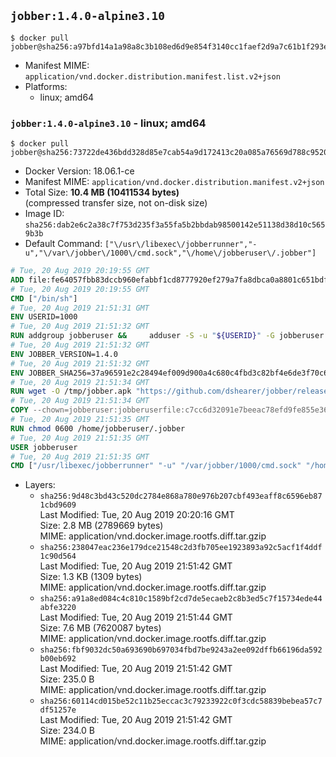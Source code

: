 ## `jobber:1.4.0-alpine3.10`

```console
$ docker pull jobber@sha256:a97bfd14a1a98a8c3b108ed6d9e854f3140cc1faef2d9a7c61b1f293e0ad7cfc
```

-	Manifest MIME: `application/vnd.docker.distribution.manifest.list.v2+json`
-	Platforms:
	-	linux; amd64

### `jobber:1.4.0-alpine3.10` - linux; amd64

```console
$ docker pull jobber@sha256:73722de436bdd328d85e7cab54a9d172413c20a085a76569d788c9520b978256
```

-	Docker Version: 18.06.1-ce
-	Manifest MIME: `application/vnd.docker.distribution.manifest.v2+json`
-	Total Size: **10.4 MB (10411534 bytes)**  
	(compressed transfer size, not on-disk size)
-	Image ID: `sha256:dab2e6c2a38c7f753d235f3a55fa5b2bbdab98500142e51138d38d10c5659b3b`
-	Default Command: `["\/usr\/libexec\/jobberrunner","-u","\/var\/jobber\/1000\/cmd.sock","\/home\/jobberuser\/.jobber"]`

```dockerfile
# Tue, 20 Aug 2019 20:19:55 GMT
ADD file:fe64057fbb83dccb960efabbf1cd8777920ef279a7fa8dbca0a8801c651bdf7c in / 
# Tue, 20 Aug 2019 20:19:55 GMT
CMD ["/bin/sh"]
# Tue, 20 Aug 2019 21:51:31 GMT
ENV USERID=1000
# Tue, 20 Aug 2019 21:51:32 GMT
RUN addgroup jobberuser &&     adduser -S -u "${USERID}" -G jobberuser jobberuser &&     mkdir -p "/var/jobber/${USERID}" &&     chown -R jobberuser:jobberuser "/var/jobber/${USERID}"
# Tue, 20 Aug 2019 21:51:32 GMT
ENV JOBBER_VERSION=1.4.0
# Tue, 20 Aug 2019 21:51:32 GMT
ENV JOBBER_SHA256=37a96591e2c28494ef009d900a4c680c4fbd3c82bf4e6de3f70c6ad451e45867
# Tue, 20 Aug 2019 21:51:34 GMT
RUN wget -O /tmp/jobber.apk "https://github.com/dshearer/jobber/releases/download/v${JOBBER_VERSION}/jobber-${JOBBER_VERSION}-r0.apk" &&     echo "${JOBBER_SHA256} */tmp/jobber.apk" | sha256sum -c &&     apk add --no-network --no-scripts --allow-untrusted /tmp/jobber.apk &&     rm /tmp/jobber.apk
# Tue, 20 Aug 2019 21:51:34 GMT
COPY --chown=jobberuser:jobberuserfile:c7cc6d32091e7beeac78efd9fe855e36a106902c1177df0f9f6bd2bbe3b8d518 in /home/jobberuser/.jobber 
# Tue, 20 Aug 2019 21:51:35 GMT
RUN chmod 0600 /home/jobberuser/.jobber
# Tue, 20 Aug 2019 21:51:35 GMT
USER jobberuser
# Tue, 20 Aug 2019 21:51:35 GMT
CMD ["/usr/libexec/jobberrunner" "-u" "/var/jobber/1000/cmd.sock" "/home/jobberuser/.jobber"]
```

-	Layers:
	-	`sha256:9d48c3bd43c520dc2784e868a780e976b207cbf493eaff8c6596eb871cbd9609`  
		Last Modified: Tue, 20 Aug 2019 20:20:16 GMT  
		Size: 2.8 MB (2789669 bytes)  
		MIME: application/vnd.docker.image.rootfs.diff.tar.gzip
	-	`sha256:238047eac236e179dce21548c2d3fb705ee1923893a92c5acf1f4ddf1c90d564`  
		Last Modified: Tue, 20 Aug 2019 21:51:42 GMT  
		Size: 1.3 KB (1309 bytes)  
		MIME: application/vnd.docker.image.rootfs.diff.tar.gzip
	-	`sha256:a91a8ed084c4c810c1589bf2cd7de5ecaeb2c8b3ed5c7f15734ede44abfe3220`  
		Last Modified: Tue, 20 Aug 2019 21:51:44 GMT  
		Size: 7.6 MB (7620087 bytes)  
		MIME: application/vnd.docker.image.rootfs.diff.tar.gzip
	-	`sha256:fbf9032dc50a693690b697034fbd7be9243a2ee092dffb66196da592b00eb692`  
		Last Modified: Tue, 20 Aug 2019 21:51:42 GMT  
		Size: 235.0 B  
		MIME: application/vnd.docker.image.rootfs.diff.tar.gzip
	-	`sha256:60114cd015be52c11b25eccac3c79233922c0f3cdc58839bebea57c7df51257e`  
		Last Modified: Tue, 20 Aug 2019 21:51:42 GMT  
		Size: 234.0 B  
		MIME: application/vnd.docker.image.rootfs.diff.tar.gzip
